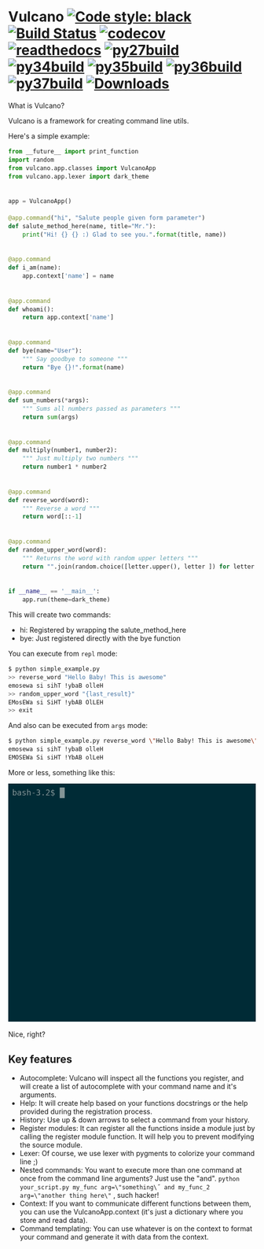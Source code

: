 Vulcano
[![Code style: black](https://img.shields.io/badge/code%20style-black-000000.svg)](https://github.com/ambv/black)
[![Build Status](https://travis-ci.org/dgarana/vulcano.svg?branch=master)](https://travis-ci.org/dgarana/vulcano)
[![codecov](https://codecov.io/gh/dgarana/vulcano/branch/master/graph/badge.svg)](https://codecov.io/gh/dgarana/vulcano)
[![readthedocs](https://readthedocs.org/projects/vulcano/badge/?version=latest)](https://vulcano.readthedocs.org)
[![py27build](http://travimg.dgarana.com/v1/dgarana/vulcano/master/Python%202.7%20Unit%20Test.svg)](https://travis-ci.org/dgarana/vulcano)
[![py34build](http://travimg.dgarana.com/v1/dgarana/vulcano/master/Python%203.4%20Unit%20Test.svg)](https://travis-ci.org/dgarana/vulcano)
[![py35build](http://travimg.dgarana.com/v1/dgarana/vulcano/master/Python%203.5%20Unit%20Test.svg)](https://travis-ci.org/dgarana/vulcano)
[![py36build](http://travimg.dgarana.com/v1/dgarana/vulcano/master/Python%203.6%20Unit%20Test.svg)](https://travis-ci.org/dgarana/vulcano)
[![py37build](http://travimg.dgarana.com/v1/dgarana/vulcano/master/Python%203.7%20Unit%20Test.svg)](https://travis-ci.org/dgarana/vulcano)
[![Downloads](https://pepy.tech/badge/vulcano)](https://pepy.tech/project/vulcano)
=======

What is Vulcano?

Vulcano is a framework for creating command line utils.

Here's a simple example:

```python
from __future__ import print_function
import random
from vulcano.app.classes import VulcanoApp
from vulcano.app.lexer import dark_theme


app = VulcanoApp()

@app.command("hi", "Salute people given form parameter")
def salute_method_here(name, title="Mr."):
    print("Hi! {} {} :) Glad to see you.".format(title, name))


@app.command
def i_am(name):
    app.context['name'] = name


@app.command
def whoami():
    return app.context['name']


@app.command
def bye(name="User"):
    """ Say goodbye to someone """
    return "Bye {}!".format(name)


@app.command
def sum_numbers(*args):
    """ Sums all numbers passed as parameters """
    return sum(args)


@app.command
def multiply(number1, number2):
    """ Just multiply two numbers """
    return number1 * number2


@app.command
def reverse_word(word):
    """ Reverse a word """
    return word[::-1]


@app.command
def random_upper_word(word):
    """ Returns the word with random upper letters """
    return "".join(random.choice([letter.upper(), letter ]) for letter in word)


if __name__ == '__main__':
    app.run(theme=dark_theme)
```

This will create two commands:
- hi: Registered by wrapping the salute_method_here
- bye: Just registered directly with the bye function

You can execute from `repl` mode:

```bash
$ python simple_example.py
>> reverse_word "Hello Baby! This is awesome"
emosewa si sihT !ybaB olleH
>> random_upper_word "{last_result}"
EMosEWa si SiHT !ybAB OlLEH
>> exit
```

And also can be executed from `args` mode:
```bash
$ python simple_example.py reverse_word \"Hello Baby! This is awesome\" and random_upper_word \"{last_result}\"
emosewa si sihT !ybaB olleH
EMOSEWa Si siHT !YbAB olLeH
```

More or less, something like this:

![Demo gif video](docs/_static/demo.gif?raw=true "Demo gif video")

Nice, right?

Key features
------------
- Autocomplete: Vulcano will inspect all the functions you register, and will create a list of autocomplete with your command name and it's arguments.
- Help: It will create help based on your functions docstrings or the help provided during the registration process.
- History: Use up & down arrows to select a command from your history.
- Register modules: It can register all the functions inside a module just by calling the register module function. It will help you to prevent modifying the source module.
- Lexer: Of course, we use lexer with pygments to colorize your command line ;)
- Nested commands: You want to execute more than one command at once from the command line arguments? Just use the "and". `python your_script.py my_func arg=\"something\˝ and my_func_2 arg=\"another thing here\"` , such hacker!
- Context: If you want to communicate different functions between them, you can use the VulcanoApp.context (it's just a dictionary where you store and read data).
- Command templating: You can use whatever is on the context to format your command and generate it with data from the context.
